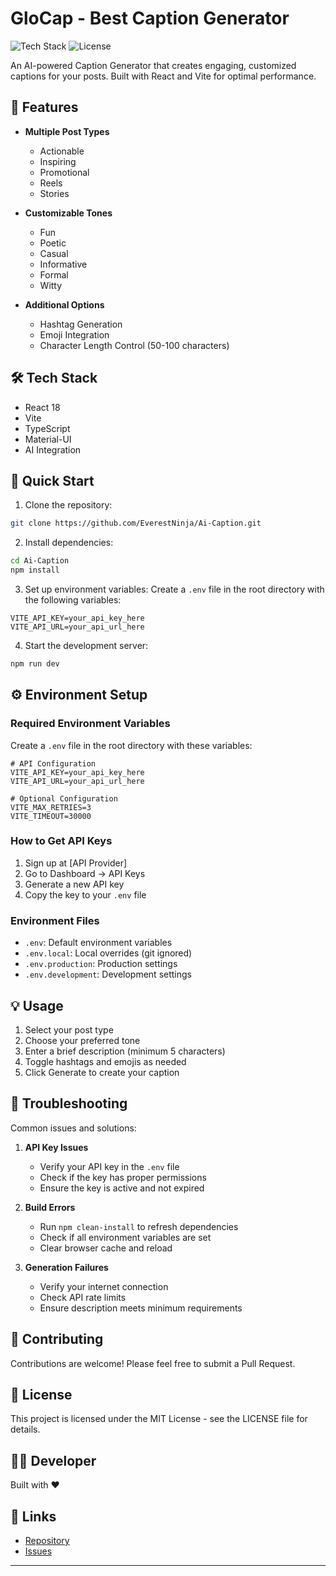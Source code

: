 # GloCap - Best Caption Generator

![Tech Stack](https://img.shields.io/badge/Tech%20Stack-React%20%7C%20Vite%20%7C%20TypeScript-blue)
![License](https://img.shields.io/badge/License-MIT-green)

An AI-powered Caption Generator that creates engaging, customized captions for your posts. Built with React and Vite for optimal performance.

## 🚀 Features

- **Multiple Post Types**
  - Actionable
  - Inspiring
  - Promotional
  - Reels
  - Stories

- **Customizable Tones**
  - Fun
  - Poetic
  - Casual
  - Informative
  - Formal
  - Witty

- **Additional Options**
  - Hashtag Generation
  - Emoji Integration
  - Character Length Control (50-100 characters)

## 🛠️ Tech Stack

- React 18
- Vite
- TypeScript
- Material-UI
- AI Integration

## 🚀 Quick Start

1. Clone the repository:
```bash
git clone https://github.com/EverestNinja/Ai-Caption.git
```

2. Install dependencies:
```bash
cd Ai-Caption
npm install
```

3. Set up environment variables:
   Create a `.env` file in the root directory with the following variables:
```env
VITE_API_KEY=your_api_key_here
VITE_API_URL=your_api_url_here
```

4. Start the development server:
```bash
npm run dev
```

## ⚙️ Environment Setup

### Required Environment Variables

Create a `.env` file in the root directory with these variables:

```env
# API Configuration
VITE_API_KEY=your_api_key_here
VITE_API_URL=your_api_url_here

# Optional Configuration
VITE_MAX_RETRIES=3
VITE_TIMEOUT=30000
```

### How to Get API Keys

1. Sign up at [API Provider]
2. Go to Dashboard → API Keys
3. Generate a new API key
4. Copy the key to your `.env` file

### Environment Files

- `.env`: Default environment variables
- `.env.local`: Local overrides (git ignored)
- `.env.production`: Production settings
- `.env.development`: Development settings

## 💡 Usage

1. Select your post type
2. Choose your preferred tone
3. Enter a brief description (minimum 5 characters)
4. Toggle hashtags and emojis as needed
5. Click Generate to create your caption

## 🔧 Troubleshooting

Common issues and solutions:

1. **API Key Issues**
   - Verify your API key in the `.env` file
   - Check if the key has proper permissions
   - Ensure the key is active and not expired

2. **Build Errors**
   - Run `npm clean-install` to refresh dependencies
   - Check if all environment variables are set
   - Clear browser cache and reload

3. **Generation Failures**
   - Verify your internet connection
   - Check API rate limits
   - Ensure description meets minimum requirements

## 🤝 Contributing

Contributions are welcome! Please feel free to submit a Pull Request.

## 📝 License

This project is licensed under the MIT License - see the LICENSE file for details.

## 👨‍💻 Developer

Built with ❤️

## 🔗 Links

- [Repository](https://github.com/EverestNinja/Ai-Caption)
- [Issues](https://github.com/EverestNinja/Ai-Caption/issues)

---

